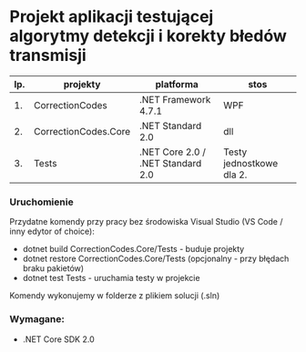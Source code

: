 # Projekt aplikacji testującej algorytmy detekcji i korekty błedów transmisji

lp. | projekty | platforma | stos
-|-|-|-
1.|CorrectionCodes | .NET Framework 4.7.1 | WPF
2.|CorrectionCodes.Core | .NET Standard 2.0 | dll
3.|Tests | .NET Core 2.0 / .NET Standard 2.0 | Testy jednostkowe dla 2.

### Uruchomienie
Przydatne komendy przy pracy bez środowiska Visual Studio (VS Code / inny edytor of choice):
 - dotnet build CorrectionCodes.Core/Tests - buduje projekty
 - dotnet restore CorrectionCodes.Core/Tests (opcjonalny - przy błędach braku pakietów)
 - dotnet test Tests - uruchamia testy w projekcie

Komendy wykonujemy w folderze z plikiem solucji (.sln)

### Wymagane: 
 - .NET Core SDK 2.0